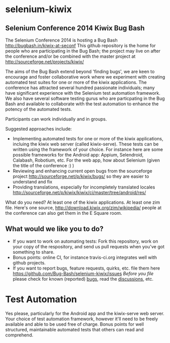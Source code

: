 selenium-kiwix
==============

Selenium Conference 2014 Kiwix Bug Bash
---------------------------------------
The Selenium Conference 2014 is hosting a Bug Bash http://bugbash.in/kiwix-at-seconf This github repository is the home for people who are participating in the Bug Bash; the project may live on after the conference and/or be combined with the master project at http://sourceforge.net/projects/kiwix/

The aims of the Bug Bash extend beyond 'finding bugs', we are keen to encourage and foster collaborative work where we experiment with creating automated test suites for one or more of the kiwix applications. The conference has attracted several hundred passionate individuals; many have significant experience with the Selenium test automation framework. We also have several software testing gurus who are particpating in the Bug Bash and available to collaborate with the test automation to enhance the potency of the automated tests.

Participants can work individually and in groups. 

Suggested approaches include: 
   * Implementing automated tests for one or more of the kiwix applications, incluing the kiwix web server (called kiwix-serve). These tests can be written using the framework of your choice. For instance here are some possible frameworks for the Android app: Appium, Selendroid, Calabash, Robotium, etc. For the web app, how about Selenium (given the title of the conference :) )
   * Reviewing and enhancing current open bugs from the sourceforge project http://sourceforge.net/p/kiwix/bugs/ so they are easier to understand and fix
   * Providing translations, especially for incompletely translated locales http://sourceforge.net/p/kiwix/kiwix/ci/master/tree/android/res/

What do you need?
At least one of the kiwix applications. 
At least one zim file. Here's one source, http://download.kiwix.org/zim/wikipedia/ people at the conference can also get them in the E Square room.

What would we like you to do?
-----------------------------
   * If you want to work on automating tests: Fork this repository, work on your copy of the respository, and send us pull requests when you've got something to share.
   * Bonus points: online CI, for instance travis-ci.org integrates well with github projects.
   * If you want to report bugs, feature requests, quirks, etc. file them here https://github.com/Bug-Bash/selenium-kiwix/issues *Before you file* please check for known (reported) [bugs](http://sourceforge.net/p/kiwix/bugs/ "List of Kiwix bugs on SourceForge"), read the [discussions](http://sourceforge.net/p/kiwix/discussion/ "Discussions on SourceForge for Kiwix"), etc.

Test Automation
===============
Yes please, particularly for the Android app and the kiwix-serve web server. Your choice of test automation framework, however it'll need to be freely available and able to be used free of charge. Bonus points for well structured, maintainable automated tests that others can read and comprehend.  

